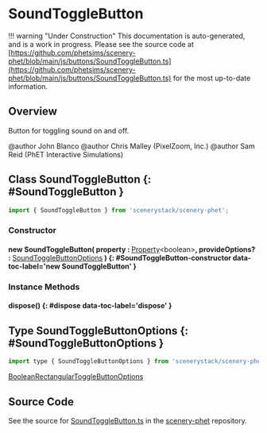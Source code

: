 # SoundToggleButton

!!! warning "Under Construction"
    This documentation is auto-generated, and is a work in progress. Please see the source code at
    [https://github.com/phetsims/scenery-phet/blob/main/js/buttons/SoundToggleButton.ts](https://github.com/phetsims/scenery-phet/blob/main/js/buttons/SoundToggleButton.ts) for the most up-to-date information.

## Overview

Button for toggling sound on and off.

@author John Blanco
@author Chris Malley (PixelZoom, Inc.)
@author Sam Reid (PhET Interactive Simulations)

## Class SoundToggleButton {: #SoundToggleButton }


```js
import { SoundToggleButton } from 'scenerystack/scenery-phet';
```
### Constructor

#### new SoundToggleButton( property : <span style="font-weight: 400;">[Property](../axon/Property.md)&lt;<span style="color: hsla(calc(var(--md-hue) + 180deg),80%,40%,1);">boolean</span>&gt;</span>, provideOptions? : <span style="font-weight: 400;">[SoundToggleButtonOptions](../scenery-phet/SoundToggleButton.md#SoundToggleButtonOptions)</span> ) {: #SoundToggleButton-constructor data-toc-label='new SoundToggleButton' }

### Instance Methods

#### dispose() {: #dispose data-toc-label='dispose' }



## Type SoundToggleButtonOptions {: #SoundToggleButtonOptions }


```js
import type { SoundToggleButtonOptions } from 'scenerystack/scenery-phet';
```


[BooleanRectangularToggleButtonOptions](../sun/BooleanRectangularToggleButton.md#BooleanRectangularToggleButtonOptions)



## Source Code

See the source for [SoundToggleButton.ts](https://github.com/phetsims/scenery-phet/blob/main/js/buttons/SoundToggleButton.ts) in the [scenery-phet](https://github.com/phetsims/scenery-phet) repository.
